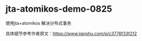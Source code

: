 # jta-atomikos-demo-0825

使用jta+atomikos 解决分布式事务

具体细节参考作者原文：https://www.jianshu.com/p/c3776f33f212
